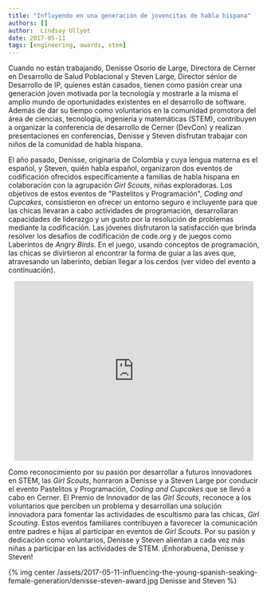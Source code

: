 ```yaml
---
title: "Influyendo en una generación de jovencitas de habla hispana"
authors: []
author:  Lindsay Ullyot
date: 2017-05-11
tags: [engineering, awards, stem]
---
```


Cuando no están trabajando, Denisse Osorio de Large, Directora de Cerner en Desarrollo de Salud Poblacional y Steven Large, Director sénior de Desarrollo de IP, quienes están casados, tienen como pasión crear una generación joven motivada por la tecnología y mostrarle a la misma el amplio mundo de oportunidades existentes en el desarrollo de software. Además de dar su tiempo como voluntarios en la comunidad promotora del área de ciencias, tecnología, ingeniería y matemáticas (STEM), contribuyen a organizar la conferencia de desarrollo de Cerner (DevCon) y realizan presentaciones en conferencias, Denisse y Steven disfrutan trabajar con niños de la comunidad de habla hispana.

El año pasado, Denisse, originaria de Colombia y cuya lengua materna es el español, y Steven, quién habla español, organizaron dos eventos de codificación ofrecidos específicamente a familias de habla hispana en colaboración con la agrupación _Girl Scouts_, niñas exploradoras. Los objetivos de estos eventos de "Pastelitos y Programación", _Coding and Cupcakes_, consistieron en ofrecer un entorno seguro e incluyente para que las chicas llevaran a cabo actividades de programación, desarrollaran capacidades de liderazgo y un gusto por la resolución de problemas mediante la codificación. Las jóvenes disfrutaron la satisfacción que brinda resolver los desafíos de codificación de code.org y de juegos como Laberintos de _Angry Birds_. En el juego, usando conceptos de programación, las chicas se divirtieron al encontrar la forma de guiar a las aves que, atravesando un laberinto, debían llegar a los cerdos (ver video del evento a continuación).

<div align="center">
<iframe src="https://www.youtube.com/embed/dCxSAplU5og?ecver=2" width="480" height="360" frameborder="0" allowfullscreen></iframe>
</div>

Como reconocimiento por su pasión por desarrollar a futuros innovadores en STEM, las _Girl Scouts_, honraron a Denisse y a Steven Large por conducir el evento Pastelitos y Programación, _Coding and Cupcakes_ que se llevó a cabo en Cerner. El Premio de Innovador de las _Girl Scouts_, reconoce a los voluntarios que perciben un problema y desarrollan una solución innovadora para fomentar las actividades de escultismo para las chicas, _Girl Scouting_. Estos eventos familiares contribuyen a favorecer la comunicación entre padres e hijas al participar en eventos de _Girl Scouts_. Por su pasión y dedicación como voluntarios, Denisse y Steven alientan a cada vez más niñas a participar en las actividades de STEM. ¡Enhorabuena, Denisse y Steven!

{% img center /assets/2017-05-11-influencing-the-young-spanish-seaking-female-generation/denisse-steven-award.jpg Denisse and Steven %}